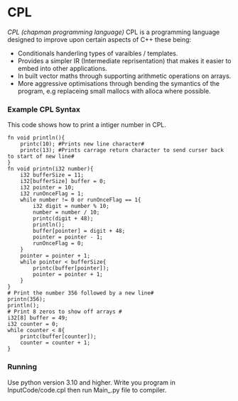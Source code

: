 # CPL
*CPL (chapman programming language)* 
CPL is a programming language designed to improve upon certain aspects of C++ these being:
- Conditionals handerling types of varaibles / templates.
- Provides a simpler IR (Intermediate reprisentation) that makes it easier to embed into other applications.
- In built vector maths through supporting arithmetic operations on arrays.
- More aggressive optimisations through bending the symantics of the program, e.g replaceing small mallocs with alloca where possible.

### Example CPL Syntax
This code shows how to print a intiger number in CPL.
```
fn void println(){
	printc(10); #Prints new line character#
	printc(13); #Prints carrage return character to send curser back to start of new line#
}
fn void printn(i32 number){	
	i32 bufferSize = 11;
	i32[bufferSize] buffer = 0;
	i32 pointer = 10;
	i32 runOnceFlag = 1;
	while number != 0 or runOnceFlag == 1{
		i32 digit = number % 10;
		number = number / 10;
		printc(digit + 48);
		println();
		buffer[pointer] = digit + 48;		
		pointer = pointer - 1;
		runOnceFlag = 0;
	}
	pointer = pointer + 1;
	while pointer < bufferSize{
		printc(buffer[pointer]);
		pointer = pointer + 1;
	}
}
# Print the number 356 followed by a new line#
printn(356);
println();
# Print 8 zeros to show off arrays #
i32[8] buffer = 49;
i32 counter = 0;
while counter < 8{
	printc(buffer[counter]);
	counter = counter + 1;
}
```

### Running
Use python version 3.10 and higher.
Write you program in InputCode/code.cpl then run Main_.py file to compiler.

